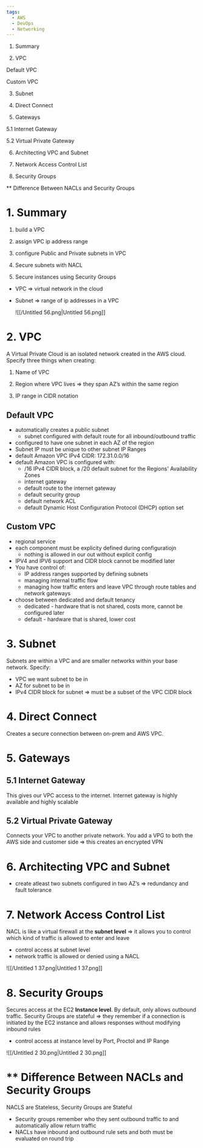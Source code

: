 ```yaml
---
tags:
  - AWS
  - DevOps
  - Networking
---
```

1. Summary

2. VPC

Default VPC

Custom VPC

3. Subnet

4. Direct Connect

5. Gateways

5.1 Internet Gateway

5.2 Virtual Private Gateway

6. Architecting VPC and Subnet

7. Network Access Control List

8. Security Groups

** Difference Between NACLs and Security Groups

# 1. Summary

1) build a VPC

2) assign VPC ip address range

3) configure Public and Private subnets in VPC

4) Secure subnets with NACL

5) Secure instances using Security Groups

- VPC ⇒ virtual network in the cloud
- Subnet ⇒ range of ip addresses in a VPC
    
    ![[/Untitled 56.png|Untitled 56.png]]
    

# 2. VPC

A Virtual Private Cloud is an isolated network created in the AWS cloud. Specify three things when creating:

1) Name of VPC

2) Region where VPC lives ⇒ they span AZ’s within the same region

3) IP range in CIDR notation

## Default VPC

- automatically creates a public subnet
    - subnet configured with default route for all inbound/outbound traffic
- configured to have one subnet in each AZ of the region
- Subnet IP must be unique to other subnet IP Ranges
- default Amazon VPC IPv4 CIDR: 172.31.0.0/16
- default Amazon VPC is configured with:
    - /16 IPv4 CIDR block, a /20 default subnet for the Regions' Availability Zones
    - internet gateway
    - default route to the internet gateway
    - default security group
    - default network ACL
    - default Dynamic Host Configuration Protocol (DHCP) option set

## Custom VPC

- regional service
- each component must be explicity defined during configuratiojn
    - nothing is allowed in our out without explicit config
- IPV4 and IPV6 support and CIDR block cannot be modified later
- You have control of:
    - IP address ranges supported by defining subnets
    - managing internal traffic flow
    - managing how traffic enters and leave VPC through route tables and network gateways
- choose between dedicated and default tenancy
    - dedicated - hardware that is not shared, costs more, cannot be configured later
    - default - hardware that is shared, lower cost

  

# 3. Subnet

Subnets are within a VPC and are smaller networks within your base network. Specify:

- VPC we want subnet to be in
- AZ for subnet to be in
- IPv4 CIDR block for subnet ⇒ must be a subset of the VPC CIDR block

  

# 4. Direct Connect

Creates a secure connection between on-prem and AWS VPC.

  

# 5. Gateways

## 5.1 Internet Gateway

This gives our VPC access to the internet. Internet gateway is highly available and highly scalable

## 5.2 Virtual Private Gateway

Connects your VPC to another private network. You add a VPG to both the AWS side and customer side ⇒ this creates an encrypted VPN

# 6. Architecting VPC and Subnet

- create atleast two subnets configured in two AZ’s ⇒ redundancy and fault tolerance

# 7. Network Access Control List

NACL is like a virtual firewall at the **subnet level** ⇒ it allows you to control which kind of traffic is allowed to enter and leave

- control access at subnet level
- network traffic is allowed or denied using a NACL

  

![[/Untitled 1 37.png|Untitled 1 37.png]]

# 8. Security Groups

Secures access at the EC2 **Instance level**. By default, only allows outbound traffic. Security Groups are stateful ⇒ they remember if a connection is initiated by the EC2 instance and allows responses without modifying inbound rules

- control access at instance level by Port, Proctol and IP Range

![[/Untitled 2 30.png|Untitled 2 30.png]]

  

# ** Difference Between NACLs and Security Groups

NACLS are Stateless, Security Groups are Stateful

- Security groups remember who they sent outbound traffic to and automatically allow return traffic
- NACLs have inbound and outbound rule sets and both must be evaluated on round trip